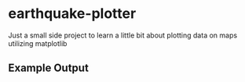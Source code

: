 # earthquake-plotter
Just a small side project to learn a little bit about plotting data on maps utilizing matplotlib


## Example Output
